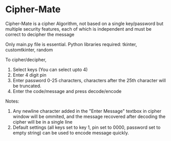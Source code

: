 # Cipher-Mate
Cipher-Mate is a cipher Algorithm, not based on a single key/password but multiple security features, each of which is independent and must be correct to decipher the message

Only main.py file is essential.
Python libraries required: tkinter, customtkinter, random

To cipher/decipher,
1. Select keys (You can select upto 4)
2. Enter 4 digit pin
3. Enter password 0-25 characters, characters after the 25th character will be truncated.
4. Enter the code/message and press decode/encode

Notes:
1. Any newline character added in the "Enter Message" textbox in cipher window will be ommited, and the message recovered after decoding the cipher will be in a single line
2. Default settings (all keys set to key 1, pin set to 0000, password set to empty string) can be used to encode message quickly.
